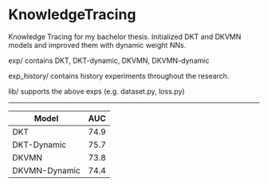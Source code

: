 # KnowledgeTracing

Knowledge Tracing for my bachelor thesis. Initialized DKT and DKVMN models and improved them with dynamic weight NNs.

exp/ contains DKT, DKT-dynamic, DKVMN, DKVMN-dynamic

exp_history/ contains history experiments throughout the research.

lib/ supports the above exps (e.g. dataset.py, loss.py)

-----

|Model		|AUC |
|---------------|----|
|DKT		|74.9|
|DKT-Dynamic	|75.7|
|DKVMN		|73.8|
|DKVMN-Dynamic	|74.4|
